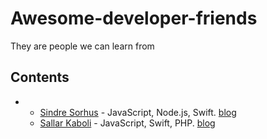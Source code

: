 # Awesome-developer-friends
They are people we can learn from

## Contents

- [English content]:()

  - [Sindre Sorhus](https://github.com/sindresorhus)  - JavaScript, Node.js, Swift. [blog](https://sindresorhus.com/)
  - [Sallar Kaboli](https://github.com/sallar) - JavaScript, Swift, PHP. [blog](https://sallar.me/)
